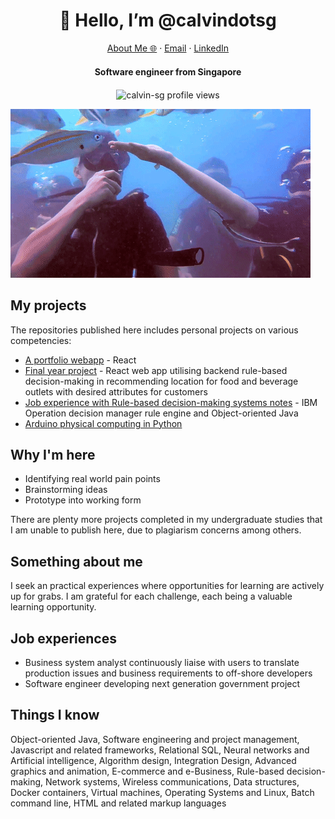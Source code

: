 <p align="center">
  <h1 align="center">👋 Hello, I’m @calvindotsg</h1>
</p>
<p align="center">
    <a href="https://calvin.sg">About Me 🌐</a>
    ·
    <a href="mailto:hello@calvin.sg">Email</a>
    ·
    <a href="https://www.linkedin.com/in/calvin-loh/">LinkedIn</a>
</p>
<p align="center">
  <h4 align="center">Software engineer from Singapore</h4>
</p>

<p align="center"> 
  <img align="center" src="https://komarev.com/ghpvc/?username=calvin-sg" alt="calvin-sg profile views" />
</p>

[![Site preview](/assets/hero.gif)](https://calvin.sg/)

## My projects
The repositories published here includes personal projects on various competencies:
- [A portfolio webapp](https://calvin.sg/) - React
- [Final year project](https://github.com/calvindotsg/Final-year-project) - React web app utilising backend rule-based decision-making in recommending location for food and beverage outlets with desired attributes for customers 
- [Job experience with Rule-based decision-making systems notes](https://github.com/calvin-sg/Rule-based_systems) - IBM Operation decision manager rule engine and Object-oriented Java
- [Arduino physical computing in Python](https://github.com/calvin-sg/Arduino-projects/)

## Why I'm here
- Identifying real world pain points
- Brainstorming ideas
- Prototype into working form  

There are plenty more projects completed in my undergraduate studies that I am unable to publish here, due to plagiarism concerns among others.

## Something about me
I seek an practical experiences where opportunities for learning are actively up for grabs. I am grateful for each challenge, each being a valuable learning opportunity.

## Job experiences
- Business system analyst continuously liaise with users to translate production issues and business requirements to off-shore developers
- Software engineer developing next generation government project

## Things I know
Object-oriented Java, Software engineering and project management, Javascript and related frameworks, Relational SQL, Neural networks and Artificial intelligence, Algorithm design, Integration Design, Advanced graphics and animation, E-commerce and e-Business, Rule-based decision-making, Network systems, Wireless communications, Data structures, Docker containers, Virtual machines, Operating Systems and Linux, Batch command line, HTML and related markup languages

<!---
- 💞️ I’m looking to collaborate on ...
- 📫 How to reach me ...
calvin-sg/calvin-sg is a ✨ special ✨ repository because its README.md (this file) appears on your GitHub profile.
You can click the Preview link to take a look at your changes.
--->
